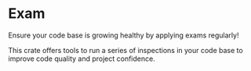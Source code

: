 # Exam

Ensure your code base is growing healthy by applying exams regularly!

This crate offers tools to run a series of inspections in your code base to improve code quality and project confidence.
